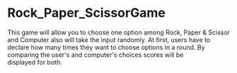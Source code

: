 # Rock_Paper_ScissorGame
This game will allow you to choose one option among Rock, Paper &amp; Scissor and Computer also will take the input randomly. At first, users have to declare how many times they want to choose options in a round. By comparing the user's and computer's choices scores will be displayed for both.
